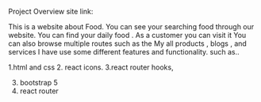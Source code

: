 Project Overview site link:

This is a website about Food. You can see your searching food through our website. You can find your daily food . As a customer you can visit it You can also browse multiple routes such as the My all products , blogs , and services I have use some different features and functionality. such as..

1.html and css 2. react icons.
3.react router hooks,

3. bootstrap 5
4. react router

